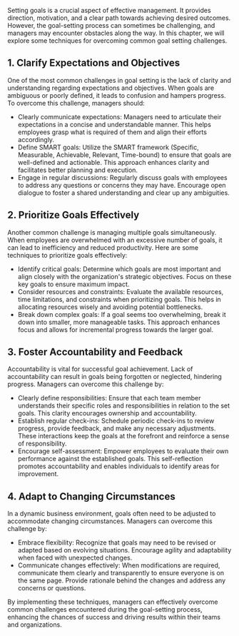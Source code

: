 
Setting goals is a crucial aspect of effective management. It provides direction, motivation, and a clear path towards achieving desired outcomes. However, the goal-setting process can sometimes be challenging, and managers may encounter obstacles along the way. In this chapter, we will explore some techniques for overcoming common goal setting challenges.

## 1\. Clarify Expectations and Objectives

One of the most common challenges in goal setting is the lack of clarity and understanding regarding expectations and objectives. When goals are ambiguous or poorly defined, it leads to confusion and hampers progress. To overcome this challenge, managers should:

- Clearly communicate expectations: Managers need to articulate their expectations in a concise and understandable manner. This helps employees grasp what is required of them and align their efforts accordingly.
- Define SMART goals: Utilize the SMART framework (Specific, Measurable, Achievable, Relevant, Time-bound) to ensure that goals are well-defined and actionable. This approach enhances clarity and facilitates better planning and execution.
- Engage in regular discussions: Regularly discuss goals with employees to address any questions or concerns they may have. Encourage open dialogue to foster a shared understanding and clear up any ambiguities.

## 2\. Prioritize Goals Effectively

Another common challenge is managing multiple goals simultaneously. When employees are overwhelmed with an excessive number of goals, it can lead to inefficiency and reduced productivity. Here are some techniques to prioritize goals effectively:

- Identify critical goals: Determine which goals are most important and align closely with the organization's strategic objectives. Focus on these key goals to ensure maximum impact.
- Consider resources and constraints: Evaluate the available resources, time limitations, and constraints when prioritizing goals. This helps in allocating resources wisely and avoiding potential bottlenecks.
- Break down complex goals: If a goal seems too overwhelming, break it down into smaller, more manageable tasks. This approach enhances focus and allows for incremental progress towards the larger goal.

## 3\. Foster Accountability and Feedback

Accountability is vital for successful goal achievement. Lack of accountability can result in goals being forgotten or neglected, hindering progress. Managers can overcome this challenge by:

- Clearly define responsibilities: Ensure that each team member understands their specific roles and responsibilities in relation to the set goals. This clarity encourages ownership and accountability.
- Establish regular check-ins: Schedule periodic check-ins to review progress, provide feedback, and make any necessary adjustments. These interactions keep the goals at the forefront and reinforce a sense of responsibility.
- Encourage self-assessment: Empower employees to evaluate their own performance against the established goals. This self-reflection promotes accountability and enables individuals to identify areas for improvement.

## 4\. Adapt to Changing Circumstances

In a dynamic business environment, goals often need to be adjusted to accommodate changing circumstances. Managers can overcome this challenge by:

- Embrace flexibility: Recognize that goals may need to be revised or adapted based on evolving situations. Encourage agility and adaptability when faced with unexpected changes.
- Communicate changes effectively: When modifications are required, communicate them clearly and transparently to ensure everyone is on the same page. Provide rationale behind the changes and address any concerns or questions.

By implementing these techniques, managers can effectively overcome common challenges encountered during the goal-setting process, enhancing the chances of success and driving results within their teams and organizations.
